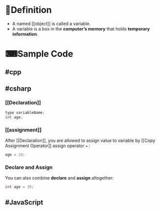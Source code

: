 # 📝Definition
- A named [[object]] is called a variable.
- A variable is a box in the **computer’s memory** that holds **temporary information**.
# ⌨Sample Code
## #cpp 


## #csharp 
### [[Declaration]]
```c#
type variableName;
int age;
```

### [[assignment]]
After [[Declaration]], you are allowed to assign value to variable by [[Copy Assignment Operator]] assign operator `=`   :

```c#
age = 28;
```

### Declare and Assign
You can also combine **declare** and **assign** altogether:

```c#
int age = 28;
```


## #JavaScript 
